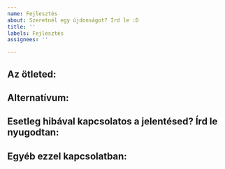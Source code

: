 ```yaml
---
name: Fejlesztés
about: Szeretnél egy újdonságot? Írd le :D
title: ''
labels: Fejlesztés
assignees: ''

---
```


**Az ötleted:**
---


**Alternatívum:**
---

**Esetleg hibával kapcsolatos a jelentésed? Írd le nyugodtan**:
---

**Egyéb ezzel kapcsolatban:**
---
